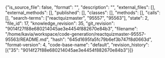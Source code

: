{"is_source_file": false, "format": "", "description": "", "external_files": [], "external_methods": [], "published": [], "classes": [], "methods": [], "calls": [], "search-terms": ["reactquizmaster", "95557", "95563"], "state": 2, "file_id": 17, "knowledge_revision": 35, "git_revision": "9014f27f88e680214045ae3e4454f882670e84b3", "filename": "/home/kavia/workspace/code-generation/reactquizmaster-95557-95563/README.md", "hash": "645d1695fa5fc79b6ef3b747f8d0663d", "format-version": 4, "code-base-name": "default", "revision_history": [{"35": "9014f27f88e680214045ae3e4454f882670e84b3"}]}